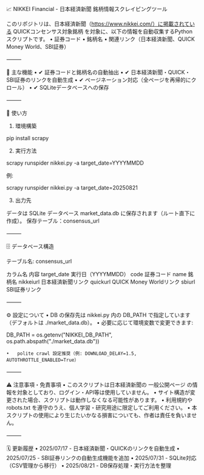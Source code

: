 📈 NIKKEI Financial - 日本経済新聞 銘柄情報スクレイピングツール

このリポジトリは、日本経済新聞（https://www.nikkei.com/）に掲載されている QUICKコンセンサス対象銘柄 を対象に、以下の情報を自動収集するPythonスクリプトです。
	•	証券コード
	•	銘柄名
	•	関連リンク（日本経済新聞、QUICK Money World、SBI証券）

⸻

🔧 主な機能
	•	✔ 証券コードと銘柄名の自動抽出
	•	✔ 日本経済新聞・QUICK・SBI証券のリンクを自動生成
	•	✔ ページネーション対応（全ページを再帰的にクロール）
	•	✔ SQLiteデータベースへの保存

⸻

🚀 使い方

1. 環境構築

pip install scrapy

2. 実行方法

scrapy runspider nikkei.py -a target_date=YYYYMMDD

例:

scrapy runspider nikkei.py -a target_date=20250821

3. 出力先

データは SQLite データベース market_data.db に保存されます（ルート直下に作成）。
保存テーブル：consensus_url

⸻

🗄 データベース構造

テーブル名: consensus_url

カラム名	内容
target_date	実行日（YYYYMMDD）
code	証券コード
name	銘柄名
nikkeiurl	日本経済新聞リンク
quickurl	QUICK Money Worldリンク
sbiurl	SBI証券リンク


⸻

⚙️ 設定について
	•	DB の保存先は nikkei.py 内の DB_PATH で指定しています（デフォルトは ./market_data.db）。
	•	必要に応じて環境変数で変更できます:

DB_PATH = os.getenv("NIKKEI_DB_PATH", os.path.abspath("./market_data.db"))


	•	polite crawl 設定推奨（例: DOWNLOAD_DELAY=1.5, AUTOTHROTTLE_ENABLED=True）

⸻

⚠️ 注意事項・免責事項
	•	このスクリプトは日本経済新聞の 一般公開ページ の情報を対象としており、ログイン・API等は使用していません。
	•	サイト構造が変更された場合、スクリプトは動作しなくなる可能性があります。
	•	利用規約や robots.txt を遵守のうえ、個人学習・研究用途に限定してご利用ください。
	•	本スクリプトの使用により生じたいかなる損害についても、作者は責任を負いません。

⸻

🗓 更新履歴
	•	2025/07/17 - 日本経済新聞・QUICKのリンクを自動生成
	•	2025/07/25 - SBI証券リンクの自動生成機能を追加
	•	2025/07/31 - SQLite対応（CSV管理から移行）
	•	2025/08/21 - DB保存処理・実行方法を整理
